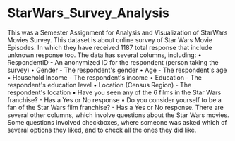 # StarWars_Survey_Analysis
This was a Semester Assignment for Analysis and Visualization of StarWars Movies Survey.
This dataset is about online survey of Star Wars Movie Episodes. In which they have received 1187 total response that include unknown response too.
The data has several columns, including:
•	RespondentID - An anonymized ID for the respondent (person taking the survey)
•	Gender - The respondent's gender
•	Age - The respondent's age
•	Household Income - The respondent's income
•	Education - The respondent's education level
•	Location (Census Region) - The respondent's location
•	Have you seen any of the 6 films in the Star Wars franchise? - Has a Yes or No response
•	Do you consider yourself to be a fan of the Star Wars film franchise? - Has a Yes or No response.
There are several other columns, which involve questions about the Star Wars movies. Some questions involved checkboxes, where someone was asked which of several options they liked, and to check all the ones they did like. 

